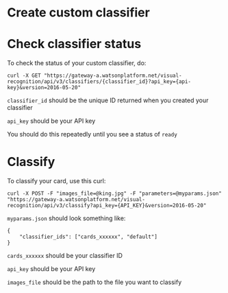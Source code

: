 # Create custom classifier


# Check classifier status
To check the status of your custom classifier, do:

````
curl -X GET "https://gateway-a.watsonplatform.net/visual-recognition/api/v3/classifiers/{classifier_id}?api_key={api-key}&version=2016-05-20"
````

`classifier_id` should be the unique ID returned when you created your classifier

`api_key` should be your API key

You should do this repeatedly until you see a status of `ready`


# Classify
To classify your card, use this curl:

````
curl -X POST -F "images_file=@king.jpg" -F "parameters=@myparams.json" "https://gateway-a.watsonplatform.net/visual-recognition/api/v3/classify?api_key={API_KEY}&version=2016-05-20"
````

`myparams.json` should look something like:

````
{
	"classifier_ids": ["cards_xxxxxx", "default"]
}
````

`cards_xxxxxx` should be your classifier ID

`api_key` should be your API key

`images_file` should be the path to the file you want to classify